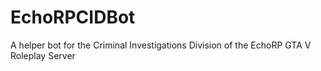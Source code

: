 # EchoRPCIDBot
 A helper bot for the Criminal Investigations Division of the EchoRP GTA V Roleplay Server
